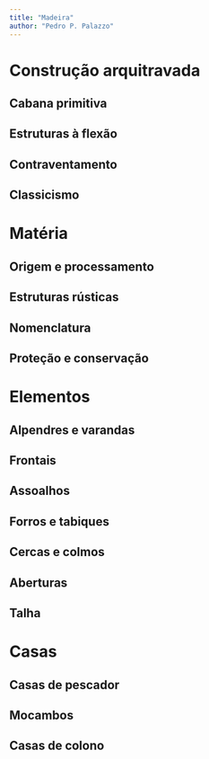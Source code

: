```yaml
---
title: "Madeira"
author: "Pedro P. Palazzo"
---
```


# Construção arquitravada #

## Cabana primitiva ##

## Estruturas à flexão ##

## Contraventamento ##

## Classicismo ##

# Matéria #

## Origem e processamento ##

## Estruturas rústicas ##

## Nomenclatura ##

## Proteção e conservação ##

# Elementos #

## Alpendres e varandas ##

## Frontais ##

## Assoalhos ##

## Forros e tabiques ##

## Cercas e colmos ##

## Aberturas ##

## Talha ##

# Casas #

## Casas de pescador ##

## Mocambos ##

## Casas de colono ##

